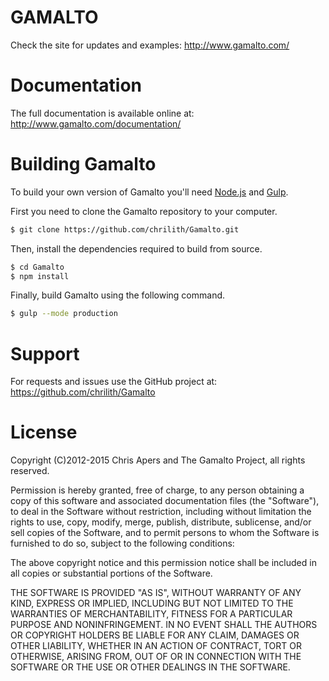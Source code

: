 GAMALTO
=======

Check the site for updates and examples:
http://www.gamalto.com/


Documentation
=============

The full documentation is available online at:
http://www.gamalto.com/documentation/

Building Gamalto
================

To build your own version of Gamalto you'll need [Node.js](http://nodejs.org/) and [Gulp](http://gulpjs.com).

First you need to clone the Gamalto repository to your computer.

```bash
$ git clone https://github.com/chrilith/Gamalto.git
```

Then, install the dependencies required to build from source.

```bash
$ cd Gamalto
$ npm install
```

Finally, build Gamalto using the following command.

```bash
$ gulp --mode production
```

Support
=======

For requests and issues use the GitHub project at:
https://github.com/chrilith/Gamalto

License
=======

Copyright (C)2012-2015 Chris Apers and The Gamalto Project, all rights reserved.

Permission is hereby granted, free of charge, to any person obtaining a copy of
this software and associated documentation files (the "Software"), to deal in
the Software without restriction, including without limitation the rights to
use, copy, modify, merge, publish, distribute, sublicense, and/or sell copies of
the Software, and to permit persons to whom the Software is furnished to do so,
subject to the following conditions:

The above copyright notice and this permission notice shall be included in all
copies or substantial portions of the Software.

THE SOFTWARE IS PROVIDED "AS IS", WITHOUT WARRANTY OF ANY KIND, EXPRESS OR
IMPLIED, INCLUDING BUT NOT LIMITED TO THE WARRANTIES OF MERCHANTABILITY, FITNESS
FOR A PARTICULAR PURPOSE AND NONINFRINGEMENT. IN NO EVENT SHALL THE AUTHORS OR
COPYRIGHT HOLDERS BE LIABLE FOR ANY CLAIM, DAMAGES OR OTHER LIABILITY, WHETHER
IN AN ACTION OF CONTRACT, TORT OR OTHERWISE, ARISING FROM, OUT OF OR IN
CONNECTION WITH THE SOFTWARE OR THE USE OR OTHER DEALINGS IN THE SOFTWARE.
